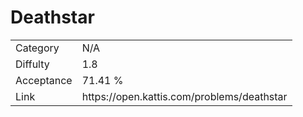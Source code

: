 # Deathstar

<table>
    <tr>
        <td>Category</td>
        <td>N/A</td>
    </tr>
    <tr>
        <td>Diffulty</td>
        <td>1.8</td>
    </tr>
    <tr>
        <td>Acceptance</td>
        <td>71.41 %</td>
    </tr>
    <tr>
        <td>Link</td>
        <td>https://open.kattis.com/problems/deathstar</td>
    </tr>
</table>
